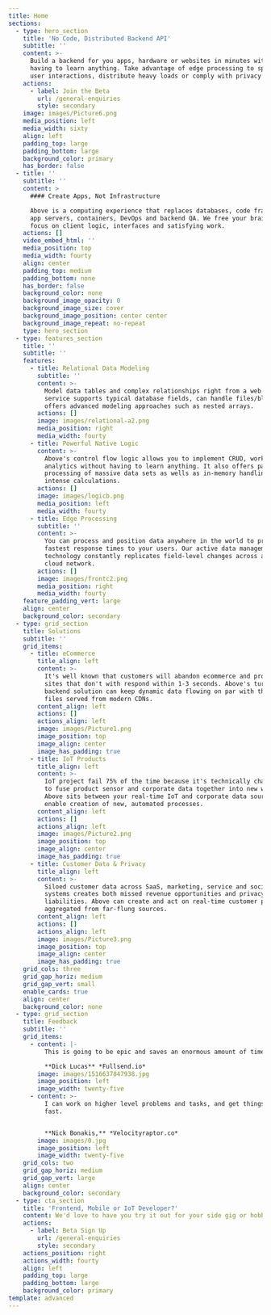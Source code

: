 ```yaml
---
title: Home
sections:
  - type: hero_section
    title: 'No Code, Distributed Backend API'
    subtitle: ''
    content: >-
      Build a backend for you apps, hardware or websites in minutes without
      having to learn anything. Take advantage of edge processing to speed up
      user interactions, distribute heavy loads or comply with privacy laws.
    actions:
      - label: Join the Beta
        url: /general-enquiries
        style: secondary
    image: images/Picture6.png
    media_position: left
    media_width: sixty
    align: left
    padding_top: large
    padding_bottom: large
    background_color: primary
    has_border: false
  - title: ''
    subtitle: ''
    content: >
      #### Create Apps, Not Infrastructure

      Above is a computing experience that replaces databases, code frameworks,
      app servers, containers, DevOps and backend QA. We free your brain to
      focus on client logic, interfaces and satisfying work.
    actions: []
    video_embed_html: ''
    media_position: top
    media_width: fourty
    align: center
    padding_top: medium
    padding_bottom: none
    has_border: false
    background_color: none
    background_image_opacity: 0
    background_image_size: cover
    background_image_position: center center
    background_image_repeat: no-repeat
    type: hero_section
  - type: features_section
    title: ''
    subtitle: ''
    features:
      - title: Relational Data Modeling
        subtitle: ''
        content: >-
          Model data tables and complex relationships right from a web page. The
          service supports typical database fields, can handle files/blobs and
          offers advanced modeling approaches such as nested arrays.
        actions: []
        image: images/relational-a2.png
        media_position: right
        media_width: fourty
      - title: Powerful Native Logic
        content: >-
          Above's control flow logic allows you to implement CRUD, workflow and
          analytics without having to learn anything. It also offers parallel
          processing of massive data sets as wells as in-memory handling of
          intense calculations.
        actions: []
        image: images/logicb.png
        media_position: left
        media_width: fourty
      - title: Edge Processing
        subtitle: ''
        content: >-
          You can process and position data anywhere in the world to provide the
          fastest response times to your users. Our active data management
          technology constantly replicates field-level changes across a global
          cloud network.
        actions: []
        image: images/frontc2.png
        media_position: right
        media_width: fourty
    feature_padding_vert: large
    align: center
    background_color: secondary
  - type: grid_section
    title: Solutions
    subtitle: ''
    grid_items:
      - title: eCommerce
        title_align: left
        content: >-
          It's well known that customers will abandon ecommerce and product
          sites that don't with respond within 1-3 seconds. Above's turnkey
          backend solution can keep dynamic data flowing on par with the static
          files served from modern CDNs.
        content_align: left
        actions: []
        actions_align: left
        image: images/Picture1.png
        image_position: top
        image_align: center
        image_has_padding: true
      - title: IoT Products
        title_align: left
        content: >-
          IoT project fail 75% of the time because it's technically challenging
          to fuse product sensor and corporate data together into new workflows.
          Above sits between your real-time IoT and corporate data sources to
          enable creation of new, automated processes. 
        content_align: left
        actions: []
        actions_align: left
        image: images/Picture2.png
        image_position: top
        image_align: center
        image_has_padding: true
      - title: Customer Data & Privacy
        title_align: left
        content: >-
          Siloed customer data across SaaS, marketing, service and social media
          systems creates both missed revenue opportunities and privacy
          liabilities. Above can create and act on real-time customer profiles
          aggregated from far-flung sources.
        content_align: left
        actions: []
        actions_align: left
        image: images/Picture3.png
        image_position: top
        image_align: center
        image_has_padding: true
    grid_cols: three
    grid_gap_horiz: medium
    grid_gap_vert: small
    enable_cards: true
    align: center
    background_color: none
  - type: grid_section
    title: Feedback
    subtitle: ''
    grid_items:
      - content: |-
          This is going to be epic and saves an enormous amount of time.

          **Dick Lucas** *Fullsend.io*
        image: images/1516637847938.jpg
        image_position: left
        image_width: twenty-five
      - content: >-
          I can work on higher level problems and tasks, and get things done
          fast.


          **Nick Bonakis,** *Velocityraptor.co*
        image: images/0.jpg
        image_position: left
        image_width: twenty-five
    grid_cols: two
    grid_gap_horiz: medium
    grid_gap_vert: large
    align: center
    background_color: secondary
  - type: cta_section
    title: 'Frontend, Mobile or IoT Developer?'
    content: We'd love to have you try it out for your side gig or hobby project!
    actions:
      - label: Beta Sign Up
        url: /general-enquiries
        style: secondary
    actions_position: right
    actions_width: fourty
    align: left
    padding_top: large
    padding_bottom: large
    background_color: primary
template: advanced
---
```

